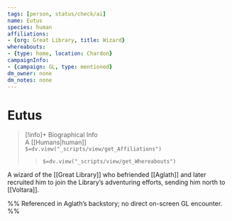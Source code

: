 ```yaml
---
tags: [person, status/check/ai]
name: Eutus
species: human
affiliations:
- {org: Great Library, title: Wizard}
whereabouts:
- {type: home, location: Chardon}
campaignInfo:
- {campaign: GL, type: mentioned}
dm_owner: none
dm_notes: none
---
```

# Eutus
>[!info]+ Biographical Info  
> A [[Humans|human]]  
> `$=dv.view("_scripts/view/get_Affiliations")`  
>> `$=dv.view("_scripts/view/get_Whereabouts")`

A wizard of the [[Great Library]] who befriended [[Aglath]] and later recruited him to join the Library’s adventuring efforts, sending him north to [[Voltara]].

%%
Referenced in Aglath’s backstory; no direct on-screen GL encounter.
%%
